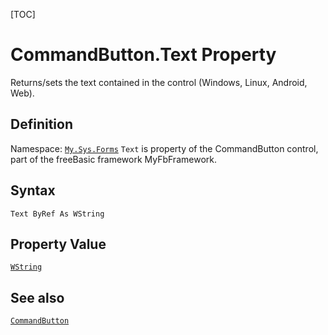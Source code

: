 [TOC]
# CommandButton.Text Property
Returns/sets the text contained in the control (Windows, Linux, Android, Web).
## Definition
Namespace: [`My.Sys.Forms`](My.Sys.Forms.md)
`Text` is property of the CommandButton control, part of the freeBasic framework MyFbFramework.
## Syntax
```freeBasic
Text ByRef As WString
```
## Property Value
[`WString`]("https://www.freebasic.net/wiki/KeyPgWString")
## See also
[`CommandButton`](CommandButton.md)
